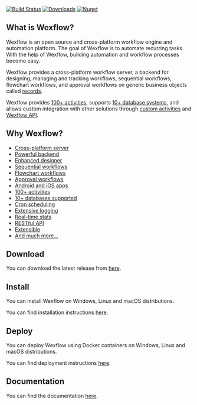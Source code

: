 <!--
![Logo](https://aelassas.github.io/wexflow/images/wd-logo-4.jpg)
-->
[![Build Status](https://aelassas.visualstudio.com/Wexflow/_apis/build/status/aelassas.Wexflow?branchName=master)](https://aelassas.visualstudio.com/Wexflow/_build/latest?definitionId=1&branchName=master)
[![Downloads](https://img.shields.io/github/downloads/aelassas/Wexflow/total.svg)](https://wexflow.github.io/stats)
[![Nuget](https://img.shields.io/nuget/v/Wexflow)](https://www.nuget.org/packages/Wexflow)

## What is Wexflow?

Wexflow is an open source and cross-platform workflow engine and automation platform. The goal of Wexflow is to automate recurring tasks. With the help of Wexflow, building automation and workflow processes become easy.

Wexflow provides a cross-platform workflow server, a backend for designing, managing and tracking workflows, sequential workflows, flowchart workflows, and approval workflows on generic business objects called [records](https://github.com/aelassas/Wexflow/wiki/Approval-workflows#create-a-record).

Wexflow provides [100+ activities](https://github.com/aelassas/Wexflow/wiki/Tasks-documentation), supports [10+ database systems](https://github.com/aelassas/Wexflow/wiki/Databases), and allows custom integration with other solutions through [custom activities](https://github.com/aelassas/Wexflow/wiki/Custom-tasks) and [Wexflow API](https://github.com/aelassas/Wexflow/wiki/RESTful-API).

## Why Wexflow?

- [Cross-platform server](https://github.com/aelassas/Wexflow/wiki/Workflow-server)
- [Powerful backend](https://github.com/aelassas/Wexflow/wiki/Usage#backend)
- [Enhanced designer](https://github.com/aelassas/Wexflow/wiki/Usage#designer)
- [Sequential workflows](https://github.com/aelassas/Wexflow/wiki/Usage#sequential-workflows)
- [Flowchart workflows](https://github.com/aelassas/Wexflow/wiki/Usage#flowchart-workflows)
- [Approval workflows](https://github.com/aelassas/Wexflow/wiki/Approval-workflows)
- [Android and iOS apps](https://github.com/aelassas/Wexflow/wiki/Usage#android-manager)
- [100+ activities](https://github.com/aelassas/Wexflow/wiki/Tasks-documentation)
- [10+ databases supported](https://github.com/aelassas/Wexflow/wiki/Databases)
- [Cron scheduling](https://github.com/aelassas/Wexflow/wiki/Cron-scheduling)
- [Extensive logging](https://github.com/aelassas/Wexflow/wiki/Logging)
- [Real-time stats](https://github.com/aelassas/Wexflow/wiki/Usage#dashboard)
- [RESTful API](https://github.com/aelassas/Wexflow/wiki/RESTful-API)
- [Extensible](https://github.com/aelassas/Wexflow/wiki/Extensible)
- [And much more...](https://github.com/aelassas/Wexflow/wiki)

## Download

You can download the latest release from [here](https://github.com/aelassas/Wexflow/releases/latest).

## Install

You can install Wexflow on Windows, Linux and macOS distributions.

You can find installation instructions [here](https://github.com/aelassas/Wexflow/wiki/Installation).

## Deploy

You can deploy Wexflow using Docker containers on Windows, Linux and macOS distributions.

You can find deployment instructions [here](https://github.com/aelassas/Wexflow/wiki/Docker).

## Documentation

You can find the documentation [here](https://github.com/aelassas/Wexflow/wiki).

<!--
## Continuous Integration

|  Server | Platform | Status |
----------|--------|-------|
|Azure Pipelines (.NET and .NET Core)| Windows |[![Build Status](https://aelassas.visualstudio.com/Wexflow/_apis/build/status/aelassas.Wexflow?branchName=master)](https://aelassas.visualstudio.com/Wexflow/_build/latest?definitionId=1&branchName=master)|
|AppVeyor (.NET and .NET Core)| Windows |[![Build Status](https://ci.appveyor.com/api/projects/status/github/aelassas/Wexflow?svg=true)](https://ci.appveyor.com/project/aelassas/wexflow)|
|GitHub Actions (.NET Core)| Linux |[![Actions Status](https://github.com/aelassas/Wexflow/workflows/.NET%20Core/badge.svg)](https://github.com/aelassas/Wexflow/actions)|
|Bitrise (Android)|Linux| [![Build Status](https://app.bitrise.io/app/0fb832132f6afa6d/status.svg?token=j49g0Gx7rNWkl4s41xM_kA)](https://app.bitrise.io/app/0fb832132f6afa6d)|
|Bitrise (iOS)|macOS | [![Build Status](https://app.bitrise.io/app/f8006552bdd4ee80/status.svg?token=Yd_71TrG-cqFvEC1oV5teQ)](https://app.bitrise.io/app/f8006552bdd4ee80)|
|FOSSA| Linux | [![FOSSA Status](https://app.fossa.com/api/projects/git%2Bgithub.com%2Faelassas%2FWexflow.svg?type=shield)](https://app.fossa.com/projects/git%2Bgithub.com%2Faelassas%2FWexflow?ref=badge_shield)|
-->
